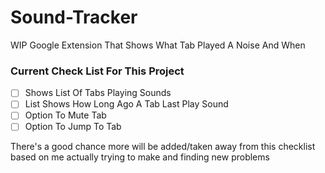 # Sound-Tracker
WIP Google Extension That Shows What Tab Played A Noise And When

### Current Check List For This Project
 
- [ ] Shows List Of Tabs Playing Sounds
- [ ] List Shows How Long Ago A Tab Last Play Sound
- [ ] Option To Mute Tab
- [ ] Option To Jump To Tab

There's a good chance more will be added/taken away from this checklist based on me actually trying to make and finding new problems
